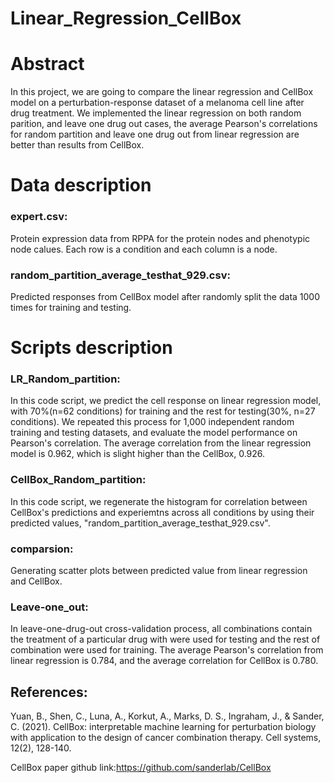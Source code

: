 # Linear_Regression_CellBox

# Abstract

In this project, we are going to compare the linear regression and CellBox model on a perturbation-response dataset of a 
melanoma cell line after drug treatment. We implemented the linear regression on both random parition, and leave one drug out cases,
the average Pearson's correlations for random partition and leave one drug out from linear regression are better than results from CellBox. 

# Data description

### expert.csv:
Protein expression data from RPPA for the protein nodes and phenotypic node calues. Each row is a condition and each column is a node.

### random_partition_average_testhat_929.csv:
Predicted responses from CellBox model after randomly split the data 1000 times for training and testing.

# Scripts description

### LR_Random_partition:
In this code script, we predict the cell response on linear regression model, with 70%(n=62 conditions) for training and the rest for testing(30%, n=27 conditions). We repeated this process for 1,000 independent random training and testing datasets, and evaluate the model performance on Pearson's correlation. The average correlation from the linear regression model is 0.962, which is slight higher than the CellBox, 0.926. 

### CellBox_Random_partition:
In this code script, we regenerate the histogram for correlation between CellBox's predictions and experiemtns across all conditions by using their predicted values, "random_partition_average_testhat_929.csv". 

### comparsion:
Generating scatter plots between predicted value from linear regression and CellBox.

### Leave-one_out:
In leave-one-drug-out cross-validation process, all combinations contain the treatment of a particular drug with  were used for testing and the rest of combination were used for training. The average Pearson's correlation from linear regression is 0.784, and the average correlation for CellBox is 0.780.




## References:
Yuan, B., Shen, C., Luna, A., Korkut, A., Marks, D. S., Ingraham, J., & Sander, C. (2021). CellBox: interpretable machine learning for perturbation biology with application to the design of cancer combination therapy. Cell systems, 12(2), 128-140.

CellBox paper github link:https://github.com/sanderlab/CellBox
